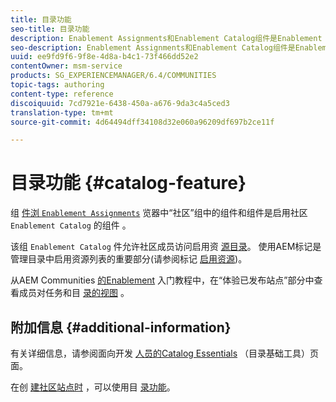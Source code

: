 ```yaml
---
title: 目录功能
seo-title: 目录功能
description: Enablement Assignments和Enablement Catalog组件是Enablement Community的组件
seo-description: Enablement Assignments和Enablement Catalog组件是Enablement Community的组件
uuid: ee9fd9f6-9f8e-4d8a-b4c1-73f466dd52e2
contentOwner: msm-service
products: SG_EXPERIENCEMANAGER/6.4/COMMUNITIES
topic-tags: authoring
content-type: reference
discoiquuid: 7cd7921e-6438-450a-a676-9da3c4a5ced3
translation-type: tm+mt
source-git-commit: 4d64494dff34108d32e060a96209df697b2ce11f

---
```



# 目录功能 {#catalog-feature}

组 [ 件浏 `Enablement Assignments`](assignments.md) 览器中“社区”组中的组件和组件是启用社区 `Enablement Catalog` 的组件 [](overview.md#enablement-community)。

该组 `Enablement Catalog` 件允许社区成员访问启用资 [源目录](resources.md)。 使用AEM标记是管理目录中启用资源列表的重要部分(请参阅标记 [启用资源](tag-resources.md))。

从AEM Communities [的Enablement](getting-started-enablement.md) 入门教程中，在“体验已发布站点”部分中查看成员对任务和目 [录的视图](enablement-published-site.md) 。

## 附加信息 {#additional-information}

有关详细信息，请参阅面向开发 [人员的Catalog Essentials](catalog-developer-essentials.md) （目录基础工具）页面。

在创 [建社区站点时](functions.md#catalog-function) ，可以使用目 [录功能](sites-console.md)。

